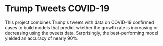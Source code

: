 # Trump Tweets COVID-19

This project combines Trump's tweets with data on COVID-19 confirmed cases to build models that predict whether the growth rate is increasing or decreasing using the tweets data. Surprisingly, the best-performing model yielded an accuracy of nearly 90%.
